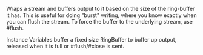 Wraps a stream and buffers output to it based on the size of the ring-buffer it has. This is useful for doing "burst" writing, where you know exactly when you can flush the stream. To force the buffer to the underlying stream, use #flush.

Instance Variables
	buffer	<RingBuffer>	a fixed size RingBuffer to buffer up output, released when it is full or #flush/#close is sent.

